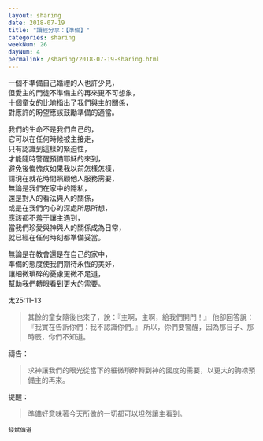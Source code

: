 ```yaml
---
layout: sharing
date: 2018-07-19
title: "讀經分享：【準備】"
categories: sharing
weekNum: 26
dayNum: 4
permalink: /sharing/2018-07-19-sharing.html
---
```


一個不準備自己婚禮的人也許少見，  
但愛主的門徒不準備主的再來更不可想象，  
十個童女的比喻指出了我們與主的關係，  
對應許的盼望應該鼓勵準備的適當。  

我們的生命不是我們自己的，  
它可以在任何時候被主接走，  
只有認識到這樣的緊迫性，  
才能隨時警醒預備耶穌的來到，  
避免後悔愧疚如果我以前怎樣怎樣，  
請現在就花時間照顧他人服務需要，  
無論是我們在家中的隱私，  
還是對人的看法與人的關係，  
或是在我們內心的深處所思所想，  
應該都不羞于讓主遇到，  
當我們珍愛與神與人的關係成為日常，  
就已經在任何時刻都準備妥當。  

無論是在教會還是在自己的家中，  
準備的態度使我們期待永恆的美好，   
讓細微瑣碎的憂慮更微不足道，  
幫助我們轉眼看到更大的需要。  

太25:11-13
>其餘的童女隨後也來了，說：『主啊，主啊，給我們開門！』 他卻回答說：『我實在告訴你們：我不認識你們。』 所以，你們要警醒，因為那日子、那時辰，你們不知道。

禱告：
>求神讓我們的眼光從當下的細微瑣碎轉到神的國度的需要，以更大的胸襟預備主的再來。

提醒：
>準備好意味著今天所做的一切都可以坦然讓主看到。

`錢斌傳道`
